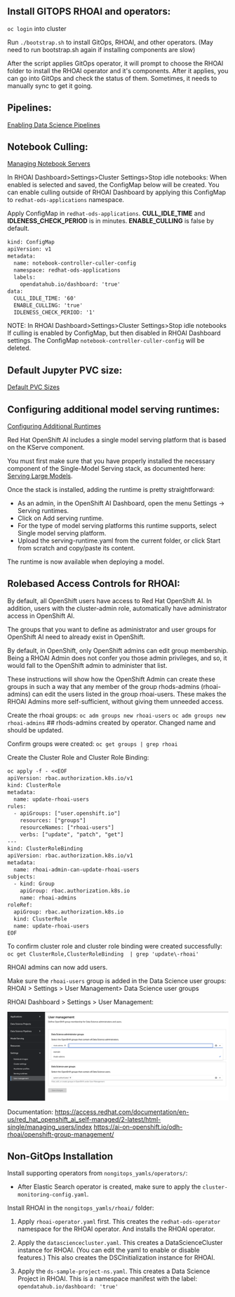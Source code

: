 ## Install GITOPS RHOAI and operators:
`oc login` into cluster

Run `./bootstrap.sh` to install GitOps, RHOAI, and other operators.
(May need to run bootstrap.sh again if installing components are slow)

After the script applies GitOps operator, it will prompt to choose the RHOAI folder to install the RHOAI operator and it's components. After it applies, you can go into GitOps and check the status of them. Sometimes, it needs to manually sync to get it going.

## Pipelines:

[Enabling Data Science Pipelines](https://rh-aiservices-bu.github.io/rhoai-rh1-testdrive/modules/setup/enabling-data-science-pipelines.html)

## Notebook Culling:
[Managing Notebook Servers](https://access.redhat.com/documentation/vi-vn/red_hat_openshift_data_science/1/html/managing_users_and_user_resources/managing_notebook_servers)

In RHOAI Dashboard>Settings>Cluster Settings>Stop idle notebooks:
When enabled is selected and saved, the ConfigMap below will be created. You can enable culling outside of RHOAI Dashboard by applying this ConfigMap to `redhat-ods-applications` namespace.

Apply ConfigMap in `redhat-ods-applications`.
__CULL_IDLE_TIME__ and __IDLENESS_CHECK_PERIOD__ is in minutes. __ENABLE_CULLING__ is false by default.

```
kind: ConfigMap
apiVersion: v1
metadata:
  name: notebook-controller-culler-config
  namespace: redhat-ods-applications
  labels:
    opendatahub.io/dashboard: 'true'
data:
  CULL_IDLE_TIME: '60'
  ENABLE_CULLING: 'true'
  IDLENESS_CHECK_PERIOD: '1'
```

NOTE: In RHOAI Dashboard>Settings>Cluster Settings>Stop idle notebooks
If culling is enabled by ConfigMap, but then disabled in RHOAI Dashboard settings. The ConfigMap `notebook-controller-culler-config` will be deleted. 

## Default Jupyter PVC size:
[Default PVC Sizes](https://access.redhat.com/documentation/vi-vn/red_hat_openshift_data_science/1/html/managing_users_and_user_resources/configuring-the-default-pvc-size-for-your-cluster_user-mgmt)

## Configuring additional model serving runtimes:
[Configuring Additional Runtimes](https://access.redhat.com/documentation/en-us/red_hat_openshift_ai_self-managed/2.6/html/serving_models/serving-small-and-medium-sized-models_model-serving)

Red Hat OpenShift AI includes a single model serving platform that is based on the KServe component.

You must first make sure that you have properly installed the necessary component of the Single-Model Serving stack, as documented here: [Serving Large Models](https://access.redhat.com/documentation/en-us/red_hat_openshift_ai_self-managed/2-latest/html/serving_models/serving-large-models_serving-large-models).

Once the stack is installed, adding the runtime is pretty straightforward:

- As an admin, in the OpenShift AI Dashboard, open the menu Settings -> Serving runtimes.
- Click on Add serving runtime.
- For the type of model serving platforms this runtime supports, select Single model serving platform.
- Upload the serving-runtime.yaml from the current folder, or click Start from scratch and copy/paste its content.

The runtime is now available when deploying a model.

## Rolebased Access Controls for RHOAI:
By default, all OpenShift users have access to Red Hat OpenShift AI. In addition, users with the cluster-admin role, automatically have administrator access in OpenShift AI.

The groups that you want to define as administrator and user groups for OpenShift AI need to already exist in OpenShift.

By default, in OpenShift, only OpenShift admins can edit group membership. Being a RHOAI Admin does not confer you those admin privileges, and so, it would fall to the OpenShift admin to administer that list.

These instructions will show how the OpenShift Admin can create these groups in such a way that any member of the group rhods-admins (rhoai-admins) can edit the users listed in the group rhoai-users. These makes the RHOAI Admins more self-sufficient, without giving them unneeded access.

Create the rhoai groups:
`oc adm groups new rhoai-users` 
`oc adm groups new rhoai-admins` ## rhods-admins created by operator. Changed name and should be updated.

Confirm groups were created: `oc get groups | grep rhoai`

Create the Cluster Role and Cluster Role Binding:

```
oc apply -f - <<EOF
apiVersion: rbac.authorization.k8s.io/v1
kind: ClusterRole
metadata:
  name: update-rhoai-users
rules:
  - apiGroups: ["user.openshift.io"]
    resources: ["groups"]
    resourceNames: ["rhoai-users"]
    verbs: ["update", "patch", "get"]
---
kind: ClusterRoleBinding
apiVersion: rbac.authorization.k8s.io/v1
metadata:
  name: rhoai-admin-can-update-rhoai-users
subjects:
  - kind: Group
    apiGroup: rbac.authorization.k8s.io
    name: rhoai-admins
roleRef:
  apiGroup: rbac.authorization.k8s.io
  kind: ClusterRole
  name: update-rhoai-users
EOF
```

To confirm cluster role and cluster role binding were created successfully:
`oc get ClusterRole,ClusterRoleBinding  | grep 'update\-rhoai'`

RHOAI admins can now add users.

Make sure the `rhoai-users` group is added in the Data Science user groups: RHOAI > Settings > User Management> Data Science user groups

RHOAI Dashboard > Settings > User Management:

![Add Groups in RHOAI](./readme_images/add_groups_RHOAI.png "Add Groups in RHOAI")

Documentation:
https://access.redhat.com/documentation/en-us/red_hat_openshift_ai_self-managed/2-latest/html-single/managing_users/index
https://ai-on-openshift.io/odh-rhoai/openshift-group-management/


## Non-GitOps Installation
Install supporting operators from `nongitops_yamls/operators/`:

* After Elastic Search operator is created, make sure to apply the `cluster-monitoring-config.yaml`.

Install RHOAI in the `nongitops_yamls/rhoai/` folder:

1. Apply `rhoai-operator.yaml` first. 
    This creates the `redhat-ods-operator` namespace for the RHOAI operator.
    And installs the RHOAI operator.

2. Apply the `datasciencecluster.yaml`.
    This creates a DataScienceCluster instance for RHOAI.
    (You can edit the yaml to enable or disable features.)
    This also creates the DSCInitialization instance for RHOAI.

3. Apply the `ds-sample-project-ns.yaml`.
    This creates a Data Science Project in RHOAI.
    This is a namespace manifest with the label: `opendatahub.io/dashboard: 'true'`
